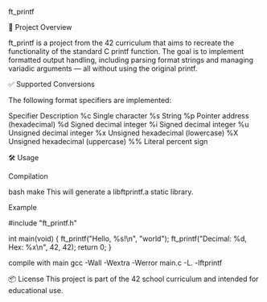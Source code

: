 ft_printf

📌 Project Overview

ft_printf is a project from the 42 curriculum that aims to recreate the functionality of the standard C printf function. The goal is to implement formatted output handling, including parsing format strings and managing variadic arguments — all without using the original printf.

✅ Supported Conversions

The following format specifiers are implemented:

Specifier	Description
%c	Single character
%s	String
%p	Pointer address (hexadecimal)
%d	Signed decimal integer
%i	Signed decimal integer
%u	Unsigned decimal integer
%x	Unsigned hexadecimal (lowercase)
%X	Unsigned hexadecimal (uppercase)
%%	Literal percent sign

🛠 Usage

Compilation

bash
make
This will generate a libftprintf.a static library.

Example

#include "ft_printf.h"

int main(void)
{
    ft_printf("Hello, %s!\n", "world");
    ft_printf("Decimal: %d, Hex: %x\n", 42, 42);
    return 0;
}

compile with main
gcc -Wall -Wextra -Werror main.c -L. -lftprintf


📦 License
This project is part of the 42 school curriculum and intended for educational use.

